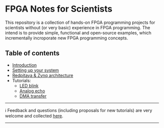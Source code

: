 # FPGA Notes for Scientists
This repository is a collection of hands-on FPGA programming projects for scientists without (or very basic) experience in FPGA programming. The intend is to provide simple, functional and open-source examples, which incrementally incroporate new FPGA programming concepts. 



## Table of contents
* [Introduction](../../wiki/Introduction)
* [Setting up your system](../../wiki/Setting-up-your-system)
* [Redpitaya & Zynq architecture](../../wiki/Redpitaya-&-Zynq-architecture)
* Tutorials:
   * [LED blink](../../wiki/LED-blink)
   * [Analog echo](../../wiki/Analog-echo)
   * [DMA transfer](../../wiki/DMA-transfer)

***

:information_source: Feedback and questions (including proposals for new tutorials) are very welcome and collected [here](https://github.com/dspsandbox/FPGA-Lectures-for-Scientists/issues).
 
 ***
